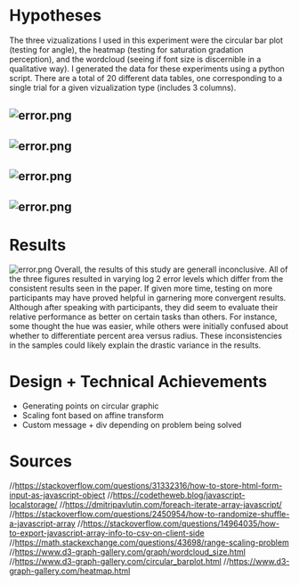 Hypotheses
===
The three vizualizations I used in this experiment were the circular bar plot (testing for angle), the heatmap (testing for saturation gradation perception), and the wordcloud (seeing if font size is discernible in a qualitative way). I generated the data for these experiments using a python script. There are a total of 20 different data tables, one corresponding to a single trial for a given vizualization type (includes 3 columns).


![error.png](https://github.com/wtt102/03-experiment/blob/main/screenshots/intro.png)
---
![error.png](https://github.com/wtt102/03-experiment/blob/main/circular.png)
---
![error.png](https://github.com/wtt102/03-experiment/blob/main/screenshots/heatmap.png)
---
![error.png](https://github.com/wtt102/03-experiment/blob/main/screenshots/wordcloud.png)
---

Results
===
![error.png](https://github.com/wtt102/03-experiment/blob/main/error.png)
Overall, the results of this study are generall inconclusive. All of the three figures resulted in varying log 2 error levels which differ from the consistent results seen in the paper. If given more time, testing on more participants may have proved helpful in garnering more convergent results. Although after speaking with participants, they did seem to evaluate their relative performance as better on certain tasks than others. For instance, some thought the hue was easier, while others were initially confused about whether to differentiate percent area versus radius. These inconsistencies in the samples could likely explain the drastic variance in the results.


Design + Technical Achievements
===
- Generating points on circular graphic
- Scaling font based on affine transform
- Custom message + div depending on problem being solved


Sources
===
//https://stackoverflow.com/questions/31332316/how-to-store-html-form-input-as-javascript-object
//https://codetheweb.blog/javascript-localstorage/
//https://dmitripavlutin.com/foreach-iterate-array-javascript/
//https://stackoverflow.com/questions/2450954/how-to-randomize-shuffle-a-javascript-array
//https://stackoverflow.com/questions/14964035/how-to-export-javascript-array-info-to-csv-on-client-side
//https://math.stackexchange.com/questions/43698/range-scaling-problem
//https://www.d3-graph-gallery.com/graph/wordcloud_size.html
//https://www.d3-graph-gallery.com/circular_barplot.html
//https://www.d3-graph-gallery.com/heatmap.html
